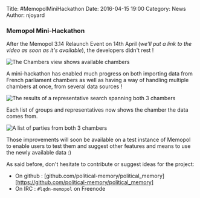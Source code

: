 Title: #MemopolMiniHackathon
Date: 2016-04-15 19:00
Category: News
Author: njoyard

### Memopol Mini-Hackathon

After the Memopol 3.14 Relaunch Event on 14th April (*we'll put a link to the video as soon as it's available*), the developers didn't rest !

![The Chambers view shows available chambers](https://framapic.org/0I9FmC0pH8HY/u8BTfyKzG5ME.png)

A mini-hackathon has enabled much progress on both importing data from French parliament chambers as well as having a way of handling multiple chambers at once, from several data sources !

![The results of a representative search spanning both 3 chambers](https://framapic.org/rFT4Yzpf64Ad/JZLsYXgQhiHL.png)

Each list of groups and representatives now shows the chamber the data comes from.

![A list of parties from both 3 chambers](https://framapic.org/b1NPg97yX9c4/jLttWX5jbmqM.png)

Those improvements will soon be available on a test instance of Memopol to enable users to test them and suggest other features and means to use the newly available data :)

As said before, don't hesitate to contribute or suggest ideas for the project:

* On github : [github.com/political-memory/political_memory][https://github.com/political-memory/political_memory]
* On IRC : `#lqdn-memopol` on Freenode
